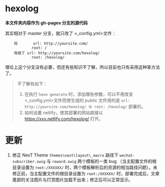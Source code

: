 # hexolog


**本文件夹内容作为 gh-pages 分支的源代码**

其实相对于 master 分支，就只改了 <\_config.yml>文件：
```
	将		url: http://yoursite.com/
	  		root: /
	改成了	url: http://yoursite.com/hexolog/
			root: /hexolog/
```

理论上这个分支没有必要，但还有些知识不了解，所以目前也只有采用这种笨方法了。

> 不了解有如下：
> 1. 在执行 ```hexo generate``` 时，添加哪些参数，可以不用改变<\_config.yml>文件而使生成的 public 文件用的是 ```url: http://yoursite.com/hexolog/ 与 root: /hexolog/``` 部署的。
> 2. 如何设置 netlify，使其部署的网站直接以 https://xxx.netlify.com/hexolog/ 打开。


# 更新

1. 修正 NexT Theme ```themes\next\layout\_macro``` 路径下 ```wechat-subscriber.swig``` 与 ```reward.swig``` 两个模板的一类 bug （当主配置文件的根目录设置为 ```root:/XXXXXX/``` 时，两个模板解析后的资源的相当路径问题）。未修正前，当主配置文件的根目录设置为 ```root:/XXXXXX/``` 时，部署完成后，文章尾部的关注图片与打赏图片加载不出来；修正后可以正常显示。